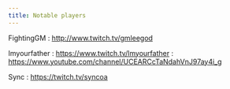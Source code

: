 ```yaml
---
title: Notable players
---
```


FightingGM
: <http://www.twitch.tv/gmleegod>

Imyourfather
: <https://www.twitch.tv/lmyourfather>
: <https://www.youtube.com/channel/UCEARCcTaNdahVnJ97ay4i_g>

Sync
: <https://twitch.tv/syncoa>
